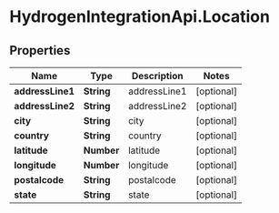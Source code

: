 # HydrogenIntegrationApi.Location

## Properties
Name | Type | Description | Notes
------------ | ------------- | ------------- | -------------
**addressLine1** | **String** | addressLine1 | [optional] 
**addressLine2** | **String** | addressLine2 | [optional] 
**city** | **String** | city | [optional] 
**country** | **String** | country | [optional] 
**latitude** | **Number** | latitude | [optional] 
**longitude** | **Number** | longitude | [optional] 
**postalcode** | **String** | postalcode | [optional] 
**state** | **String** | state | [optional] 


